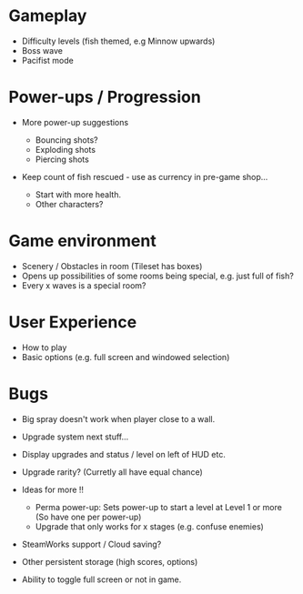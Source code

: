 # Gameplay

* Difficulty levels (fish themed, e.g Minnow upwards)
* Boss wave
* Pacifist mode

# Power-ups / Progression

* More power-up suggestions
  * Bouncing shots?
  * Exploding shots
  * Piercing shots

* Keep count of fish rescued - use as currency in pre-game shop...
  * Start with more health.
  * Other characters?

# Game environment

* Scenery / Obstacles in room (Tileset has boxes)
* Opens up possibilities of some rooms being special, e.g. just full of fish?
* Every x waves is a special room?

# User Experience

* How to play
* Basic options (e.g. full screen and windowed selection)

# Bugs

* Big spray doesn't work when player close to a wall.

* Upgrade system next stuff...

* Display upgrades and status / level on left of HUD etc.
* Upgrade rarity? (Curretly all have equal chance)
* Ideas for more !!
    * Perma power-up: Sets power-up to start a level at Level 1 or more (So have one per power-up)
    * Upgrade that only works for x stages (e.g. confuse enemies)

* SteamWorks support / Cloud saving?
* Other persistent storage (high scores, options)
* Ability to toggle full screen or not in game.
